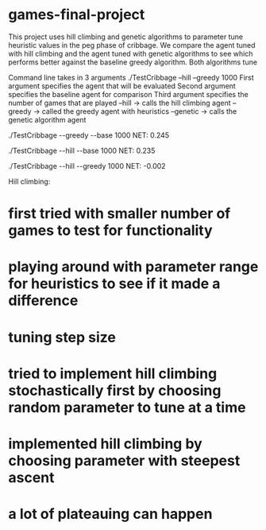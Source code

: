 # games-final-project

This project uses hill climbing and genetic algorithms to parameter tune heuristic values in the peg phase of cribbage. We compare the agent tuned with hill climbing and the agent tuned with genetic algorithms to see which performs better against the baseline greedy algorithm. Both algorithms tune

Command line takes in 3 arguments
./TestCribbage –hill –greedy 1000
First argument specifies the agent that will be evaluated
Second argument specifies the baseline agent for comparison
Third argument specifies the number of games that are played
–hill → calls the hill climbing agent
–greedy → called the greedy agent with heuristics 
–genetic → calls the genetic algorithm agent


./TestCribbage --greedy --base 1000
NET: 0.245

./TestCribbage --hill --base 1000
NET: 0.235

./TestCribbage --hill --greedy 1000
NET: -0.002

Hill climbing:
# first tried with smaller number of games to test for functionality
# playing around with parameter range for heuristics to see if it made a difference
# tuning step size
# tried to implement hill climbing stochastically first by choosing random parameter to tune at a time
# implemented hill climbing by choosing parameter with steepest ascent
# a lot of plateauing can happen